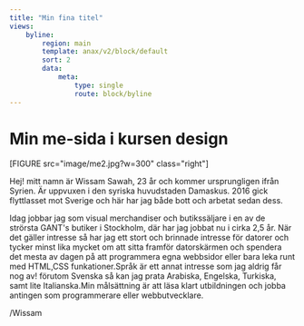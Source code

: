 ```yaml
---
title: "Min fina titel"
views:
    byline:
        region: main
        template: anax/v2/block/default
        sort: 2
        data:
            meta:
                type: single
                route: block/byline
---
```

Min me-sida i kursen design
=========================

[FIGURE src="image/me2.jpg?w=300" class="right"]

Hej! mitt namn är Wissam Sawah, 23 år och kommer ursprungligen ifrån Syrien. Är uppvuxen i den syriska huvudstaden Damaskus. 2016 gick flyttlasset mot Sverige och här har jag både bott och arbetat sedan dess.

Idag jobbar jag som visual merchandiser och butikssäljare i en av de strörsta GANT's butiker i Stockholm, där har jag jobbat nu i cirka 2,5 år.
När det gäller intresse så har jag ett stort och brinnade intresse för datorer och tycker minst lika mycket om att sitta framför datorskärmen och spendera det mesta av dagen på att programmera egna webbsidor eller bara leka runt med  HTML,CSS funkationer.Språk är ett annat intresse som jag aldrig får nog av! förutom Svenska så kan jag prata Arabiska, Engelska, Turkiska, samt lite Italianska.Min målsättning är att läsa klart utbildningen och jobba antingen som programmerare eller webbutvecklare.

/Wissam
